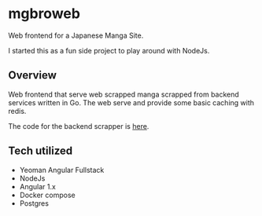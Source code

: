 # mgbroweb
Web frontend for a Japanese Manga Site.

I started this as a fun side project to play around with NodeJs. 

## Overview
Web frontend that serve web scrapped manga scrapped from backend services written in Go. 
The web serve and provide some basic caching with redis.

The code for the backend scrapper is [here](https://github.com/Misterhex/gomg).

## Tech utilized
- Yeoman Angular Fullstack
- NodeJs
- Angular 1.x
- Docker compose
- Postgres
